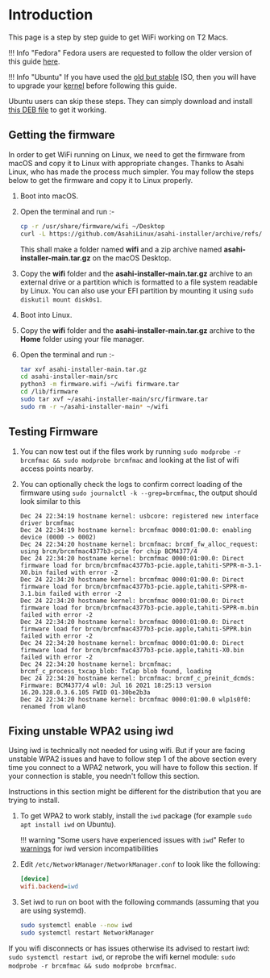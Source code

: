 # Introduction

This page is a step by step guide to get WiFi working on T2 Macs.

!!! Info "Fedora"
    Fedora users are requested to follow the older version of this guide [here](https://github.com/t2linux/wiki/blob/a4b46a7cfbe7efcbb6a0b6111e22172b0f5c4a77/docs/guides/wifi.md).

!!! Info "Ubuntu"
    If you have used the [old but stable](https://github.com/marcosfad/mbp-ubuntu/releases/tag/v20.04-5.7.19-1) ISO, then you will have to upgrade your [kernel](https://github.com/AdityaGarg8/T2-Ubuntu-Kernel#pre-installation-steps) before following this guide.


Ubuntu users can skip these steps. They can simply download and install [this DEB file](https://cdn.discordapp.com/attachments/706581810745966653/926729551558639646/iso-firmware.deb) to get it working.


## Getting the firmware

In order to get WiFi running on Linux, we need to get the firmware from macOS and copy it to Linux with appropriate changes. Thanks to Asahi Linux, who has made the process much simpler. You may follow the steps below to get the firmware and copy it to Linux properly.

1. Boot into macOS.

2. Open the terminal and run :-

   ```sh
   cp -r /usr/share/firmware/wifi ~/Desktop
   curl -L https://github.com/AsahiLinux/asahi-installer/archive/refs/heads/main.tar.gz > ~/Desktop/asahi-installer-main.tar.gz
   ```

   This shall make a folder named **wifi** and a zip archive named **asahi-installer-main.tar.gz** on the macOS Desktop.

3. Copy the **wifi** folder and the **asahi-installer-main.tar.gz** archive to an external drive or a partition which is formatted to a file system readable by Linux. You can also use your EFI partition by mounting it using `sudo diskutil mount disk0s1`.

4. Boot into Linux.

5. Copy the **wifi** folder and the **asahi-installer-main.tar.gz** archive to the **Home** folder using your file manager.

6. Open the terminal and run :-

   ```sh
   tar xvf asahi-installer-main.tar.gz
   cd asahi-installer-main/src
   python3 -m firmware.wifi ~/wifi firmware.tar
   cd /lib/firmware
   sudo tar xvf ~/asahi-installer-main/src/firmware.tar
   sudo rm -r ~/asahi-installer-main* ~/wifi
   ```

## Testing Firmware

1. You can now test out if the files work by running `sudo modprobe -r brcmfmac && sudo modprobe brcmfmac` and looking at the list of wifi access points nearby.

2. You can optionally check the logs to confirm correct loading of the firmware using `sudo journalctl -k --grep=brcmfmac`, the output should look similar to this

    ```log
    Dec 24 22:34:19 hostname kernel: usbcore: registered new interface driver brcmfmac
    Dec 24 22:34:19 hostname kernel: brcmfmac 0000:01:00.0: enabling device (0000 -> 0002)
    Dec 24 22:34:20 hostname kernel: brcmfmac: brcmf_fw_alloc_request: using brcm/brcmfmac4377b3-pcie for chip BCM4377/4
    Dec 24 22:34:20 hostname kernel: brcmfmac 0000:01:00.0: Direct firmware load for brcm/brcmfmac4377b3-pcie.apple,tahiti-SPPR-m-3.1-X0.bin failed with error -2
    Dec 24 22:34:20 hostname kernel: brcmfmac 0000:01:00.0: Direct firmware load for brcm/brcmfmac4377b3-pcie.apple,tahiti-SPPR-m-3.1.bin failed with error -2
    Dec 24 22:34:20 hostname kernel: brcmfmac 0000:01:00.0: Direct firmware load for brcm/brcmfmac4377b3-pcie.apple,tahiti-SPPR-m.bin failed with error -2
    Dec 24 22:34:20 hostname kernel: brcmfmac 0000:01:00.0: Direct firmware load for brcm/brcmfmac4377b3-pcie.apple,tahiti-SPPR.bin failed with error -2
    Dec 24 22:34:20 hostname kernel: brcmfmac 0000:01:00.0: Direct firmware load for brcm/brcmfmac4377b3-pcie.apple,tahiti-X0.bin failed with error -2
    Dec 24 22:34:20 hostname kernel: brcmfmac: brcmf_c_process_txcap_blob: TxCap blob found, loading
    Dec 24 22:34:20 hostname kernel: brcmfmac: brcmf_c_preinit_dcmds: Firmware: BCM4377/4 wl0: Jul 16 2021 18:25:13 version 16.20.328.0.3.6.105 FWID 01-30be2b3a
    Dec 24 22:34:20 hostname kernel: brcmfmac 0000:01:00.0 wlp1s0f0: renamed from wlan0
    ```

## Fixing unstable WPA2 using iwd

Using iwd is technically not needed for using wifi. But if your are facing unstable WPA2 issues and have to follow step 1 of the above section every time you connect to a WPA2 network, you will have to follow this section. If your connection is stable, you needn't follow this section.

Instructions in this section might be different for the distribution that you are trying to install.

1. To get WPA2 to work stably, install the `iwd` package (for example `sudo apt install iwd` on Ubuntu).

    !!! warning "Some users have experienced issues with `iwd`"
        Refer to [warnings](https://wiki.t2linux.org/#warnings) for iwd version incompatibilities

2. Edit `/etc/NetworkManager/NetworkManager.conf` to look like the following:

    ```ini
    [device]
    wifi.backend=iwd
    ```

3. Set iwd to run on boot with the following commands (assuming that you are using systemd).

    ```sh
    sudo systemctl enable --now iwd
    sudo systemctl restart NetworkManager
    ```

If you wifi disconnects or has issues otherwise its advised to restart iwd: `sudo systemctl restart iwd`, or reprobe the wifi kernel module: `sudo modprobe -r brcmfmac && sudo modprobe brcmfmac`.
